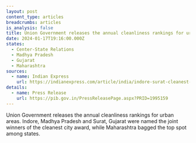 ```yaml
---
layout: post
content_type: articles
breadcrumbs: articles
is_analysis: false
title: Union Government releases the annual cleanliness rankings for urban areas
date: 2024-01-17T19:16:00.000Z
states:
  - Center-State Relations
  - Madhya Pradesh
  - Gujarat
  - Maharashtra
sources:
  - name: Indian Express
    url: https://indianexpress.com/article/india/indore-surat-cleanest-cities-maharashtra-cleanest-9105539/
details:
  - name: Press Release
    url: https://pib.gov.in/PressReleasePage.aspx?PRID=1995159
---
```

Union Government releases the annual cleanliness rankings for urban areas. Indore, Madhya Pradesh and Surat, Gujarat were named the joint winners of the cleanest city award, while Maharashtra bagged the top spot among states.
